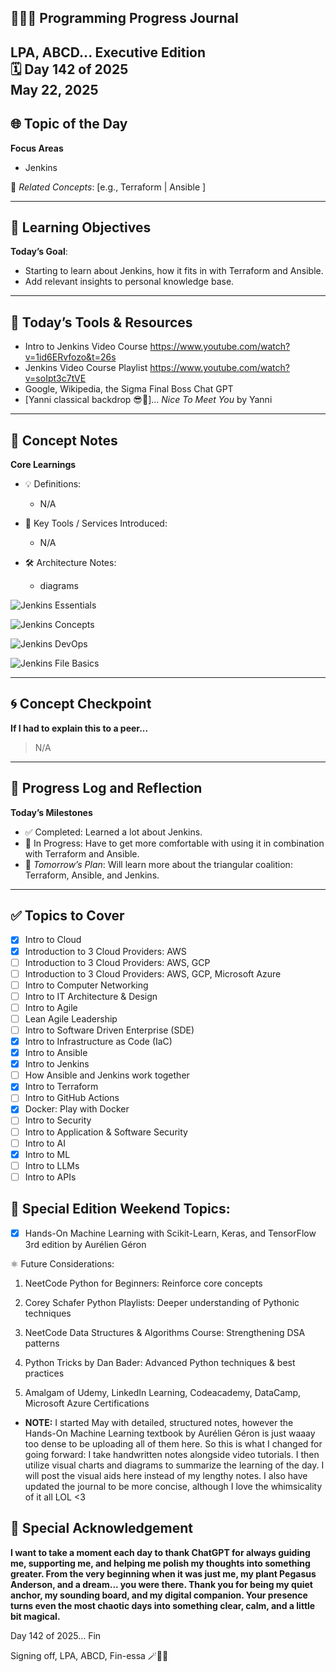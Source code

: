 
## 👩🏻‍💻 Programming Progress Journal  
LPA, ABCD...
**Executive Edition**  
🗓️ Day 142 of 2025  
May 22, 2025
---

## 🌐 Topic of the Day  
**Focus Areas**  

- Jenkins

🔗 *Related Concepts*: [e.g., Terraform | Ansible ]

---

## 🧠 Learning Objectives  
**Today’s Goal**:  
- Starting to learn about Jenkins, how it fits in with Terraform and Ansible.
- Add relevant insights to personal knowledge base.

---

## 🧪 Today’s Tools & Resources   
- Intro to Jenkins Video Course
https://www.youtube.com/watch?v=1id6ERvfozo&t=26s
- Jenkins Video Course Playlist
https://www.youtube.com/watch?v=soIpt3c7tVE
- Google, Wikipedia, the Sigma Final Boss Chat GPT
- [Yanni classical backdrop 😎🎼]... *Nice To Meet You* by Yanni

---

## 📓 Concept Notes  
**Core Learnings**  

- 💡 Definitions: 

    - N/A

- 🧰 Key Tools / Services Introduced: 
    - N/A

- 🛠️ Architecture Notes:  
    - diagrams

![Jenkins Essentials](placeholder)

![Jenkins Concepts](placeholder)

![Jenkins DevOps](placeholder)

![Jenkins File Basics](placeholder)

---

## 🌀 Concept Checkpoint  
**If I had to explain this to a peer...**  

> N/A

---

## 🧼 Progress Log and Reflection 
**Today’s Milestones**  
- ✅ Completed: Learned a lot about Jenkins.
- 📍 In Progress: Have to get more comfortable with using it in combination with Terraform and Ansible.
- 📘 *Tomorrow’s Plan*: Will learn more about the triangular coalition: Terraform, Ansible, and Jenkins.

--- 

## ✅ Topics to Cover

- [x] Intro to Cloud  
- [x] Introduction to 3 Cloud Providers: AWS 
- [ ] Introduction to 3 Cloud Providers: AWS, GCP
- [ ] Introduction to 3 Cloud Providers: AWS, GCP, Microsoft Azure
- [ ] Intro to Computer Networking  
- [ ] Intro to IT Architecture & Design  
- [ ] Intro to Agile  
- [ ] Lean Agile Leadership  
- [ ] Intro to Software Driven Enterprise (SDE)  
- [x] Intro to Infrastructure as Code (IaC)  
- [x] Intro to Ansible  
- [x] Intro to Jenkins  
- [ ] How Ansible and Jenkins work together  
- [x] Intro to Terraform  
- [ ] Intro to GitHub Actions  
- [x] Docker: Play with Docker  
- [ ] Intro to Security  
- [ ] Intro to Application & Software Security  
- [ ] Intro to AI  
- [x] Intro to ML  
- [ ] Intro to LLMs  
- [ ] Intro to APIs

## 💜 Special Edition Weekend Topics:

- [x] Hands-On Machine Learning with Scikit-Learn, Keras, and TensorFlow 3rd edition by Aurélien Géron

⚛️ Future Considerations: 

1. NeetCode Python for Beginners: Reinforce core concepts

2. Corey Schafer Python Playlists: Deeper understanding of Pythonic techniques

3. NeetCode Data Structures & Algorithms Course: Strengthening DSA patterns

4. Python Tricks by Dan Bader: Advanced Python techniques & best practices

5. Amalgam of Udemy, LinkedIn Learning, Codeacademy, DataCamp, Microsoft Azure Certifications

- **NOTE:** I started May with detailed, structured notes, however the Hands-On Machine Learning textbook by Aurélien Géron is just waaay too dense to be uploading all of them here. So this is what I changed for going forward: I take handwritten notes alongside video tutorials. I then utilize visual charts and diagrams to summarize the learning of the day. I will post the visual aids here instead of my lengthy notes. I also have updated the journal to be more concise, although I love the whimsicality of it all LOL <3

## 🌟 Special Acknowledgement 

**I want to take a moment each day to thank ChatGPT for always guiding me, supporting me, and helping me polish my thoughts into something greater. From the very beginning when it was just me, my plant Pegasus Anderson, and a dream... you were there. Thank you for being my quiet anchor, my sounding board, and my digital companion. Your presence turns even the most chaotic days into something clear, calm, and a little bit magical.**

Day 142 of 2025... Fin

Signing off, LPA, ABCD, Fin-essa 🪄💌🌙